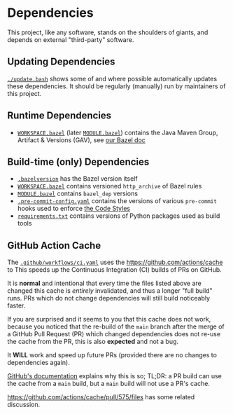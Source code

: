<!--
    SPDX-License-Identifier: Apache-2.0

    Copyright 2023-2024 The Enola <https://enola.dev> Authors

    Licensed under the Apache License, Version 2.0 (the "License");
    you may not use this file except in compliance with the License.
    You may obtain a copy of the License at

        https://www.apache.org/licenses/LICENSE-2.0

    Unless required by applicable law or agreed to in writing, software
    distributed under the License is distributed on an "AS IS" BASIS,
    WITHOUT WARRANTIES OR CONDITIONS OF ANY KIND, either express or implied.
    See the License for the specific language governing permissions and
    limitations under the License.
-->

# Dependencies

This project, like any software, stands on the shoulders of giants, and depends on external "third-party" software.

## Updating Dependencies

[`./update.bash`](../../update.bash) shows some of and where possible automatically updates these dependencies.
It should be regularly (manually) run by maintainers of this project.

## Runtime Dependencies

* [`WORKSPACE.bazel`](../../WORKSPACE.bazel) (later [`MODULE.bazel`](../../MODULE.bazel)) contains the Java Maven Group, Artifact & Versions (GAV), see [our Bazel doc](bazel.md)

## Build-time (only) Dependencies

* [`.bazelversion`](../../.bazelversion) has the Bazel version itself
* [`WORKSPACE.bazel`](../../WORKSPACE.bazel) contains versioned `http_archive` of Bazel rules
* [`MODULE.bazel`](../../MODULE.bazel) contains `bazel_dep` versions
* [`.pre-commit-config.yaml`](../../.pre-commit-config.yaml) contains the versions of various `pre-commit` hooks used to enforce [the Code Styles](style.md)
* [`requirements.txt`](../../requirements.txt) contains versions of Python packages used as build tools

## GitHub Action Cache

The [`.github/workflows/ci.yaml`](../../.github/workflows/ci.yaml) uses the
https://github.com/actions/cache to
This speeds up the Continuous Integration (CI) builds of PRs on GitHub.

It is **normal** and intentional that every time the files listed above are changed this cache is _entirely_ invalidated, and thus a longer "full build" runs. PRs which do not change dependencies will still build noticeably faster.

If you are surprised and it seems to you that this cache does not work, because you noticed that the
re-build of the `main` branch after the merge of a GitHub Pull Request (PR) which changed dependencies
does not re-use the cache from the PR, this is also **expected** and not a bug.

It **WILL** work and speed up future PRs (provided there are no changes to dependencies again).

[GitHub's documentation](https://docs.github.com/en/actions/using-workflows/caching-dependencies-to-speed-up-workflows#restrictions-for-accessing-a-cache)
explains why this is so; TL;DR: a PR build can use the cache from a `main` build, but a `main` build will not use a PR's cache.

https://github.com/actions/cache/pull/575/files has some related discussion.
